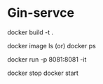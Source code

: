 # Gin-servce

docker build -t <foldername> .

docker image ls (or) docker ps

docker run -p 8081:8081 -it <foldername>

docker stop <containerid>
docker start <container-id>
